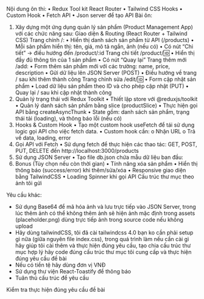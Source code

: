 Nội dung ôn thi:
• Redux Tool kit React Router
• Tailwind CSS Hooks
• Custom Hook
• Fetch API
• Json server để tạo API
Bài ôn:
1. Xây dựng một ứng dụng quản lý sản phẩm (Product Management App) với các chức
năng sau:
Giao diện & Routing (React Router + Tailwind CSS)
Trang chính /:
• Hiển thị danh sách sản phẩm từ API (/products)
• Mỗi sản phẩm hiển thị: tên, giá, mô tả ngắn, ảnh (nếu có)
• Có nút “Chi tiết” → điều hướng đến /product/:id
Trang chi tiết /product/:id:
• Hiển thị đầy đủ thông tin của 1 sản phẩm
• Có nút “Quay lại”
Trang thêm mới /add:
• Form thêm sản phẩm mới với các trường: name, price, description
• Gửi dữ liệu lên JSON Server (POST)
• Điều hướng về trang / sau khi thêm thành công
Trang chỉnh sửa /edit/:id:
• Form cập nhật sản phẩm
• Load dữ liệu sản phẩm theo ID và cho phép cập nhật (PUT)
• Quay lại / sau khi cập nhật thành công
2. Quản lý trạng thái với Redux Toolkit
• Thiết lập store với @reduxjs/toolkit
• Quản lý danh sách sản phẩm bằng slice (productSlice)
• Thực hiện gọi API bằng createAsyncThunk
• State gồm: danh sách sản phẩm, trạng thái tải (loading), và thông báo lỗi (nếu có)
3. Hooks & Custom Hook
• Tạo một custom hook useFetch để tái sử dụng logic gọi API cho việc fetch data.
• Custom hook cần:
o Nhận URL
o Trả về data, loading, error
4. Gọi API với Fetch
• Sử dụng fetch để thực hiện các thao tác: GET, POST, PUT, DELETE đến
http://localhost:3000/products
5. Sử dụng JSON Server
• Tạo file db.json chứa mẫu dữ liệu ban đầu:
6. Bonus (Tùy chọn nếu còn thời gian)
• Tính năng xóa sản phẩm
• Hiển thị thông báo (success/error) khi thêm/sửa/xóa
• Responsive giao diện bằng TailwindCSS
• Loading Spinner khi gọi API
Cấu trúc thư mục theo ảnh tôi gửi

Yêu cầu khác:
- Sử dụng Base64 để mã hóa ảnh và lưu trực tiếp vào JSON Server, trong lúc thêm ảnh có thể không thêm ảnh sẽ hiện ảnh mặc định trong assets (placeholder.png) dùng trực tiếp ảnh trong source code nếu không upload
- Hãy dùng tailwindCSS, tôi đã cài tailwindcss 4.0 bạn ko cần phải setup gì nữa (giữa nguyên file index.css), trong quá trình làm nếu cần cài gì hãy giúp tôi cài thêm và thực hiện đúng yêu cầu, tạo chia cấu trúc thư mục hợp lý hãy code đúng cấu trúc thư mục tôi cung cấp và thực hiện đúng yêu cầu đề bài
- Nếu có tiền tệ hãy dùng đơn vị VNĐ
- Sử dụng thư viện React-Toastify để thông báo
- Tuân thủ cấu trúc để yêu cầu

Kiểm tra thực hiện đúng yêu cầu đề bài